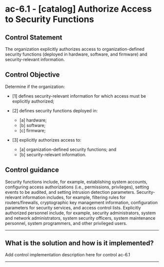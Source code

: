 # ac-6.1 - \[catalog\] Authorize Access to Security Functions

## Control Statement

The organization explicitly authorizes access to organization-defined security functions (deployed in hardware, software, and firmware) and security-relevant information.

## Control Objective

Determine if the organization:

- \[1\] defines security-relevant information for which access must be explicitly authorized;

- \[2\] defines security functions deployed in:

  - \[a\] hardware;
  - \[b\] software;
  - \[c\] firmware;

- \[3\] explicitly authorizes access to:

  - \[a\] organization-defined security functions; and
  - \[b\] security-relevant information.

## Control guidance

Security functions include, for example, establishing system accounts, configuring access authorizations (i.e., permissions, privileges), setting events to be audited, and setting intrusion detection parameters. Security-relevant information includes, for example, filtering rules for routers/firewalls, cryptographic key management information, configuration parameters for security services, and access control lists. Explicitly authorized personnel include, for example, security administrators, system and network administrators, system security officers, system maintenance personnel, system programmers, and other privileged users.

______________________________________________________________________

## What is the solution and how is it implemented?

Add control implementation description here for control ac-6.1

______________________________________________________________________
